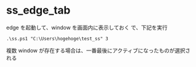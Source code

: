 # ss_edge_tab

edge を起動して、window を画面内に表示しておく
で、下記を実行

```
.\ss.ps1 "C:\Users\hogehoge\test_ss" 3
```

複数 window が存在する場合は、一番最後にアクティブになったものが選択される
